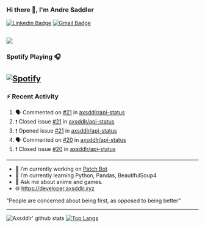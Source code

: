 ### Hi there 👋, I'm Andre Saddler
[![Linkedin Badge](https://img.shields.io/badge/-andrexsaddler-blue?style=flat-square&logo=Linkedin&logoColor=white&link=https://www.linkedin.com/in/andrexsaddler/)](https://www.linkedin.com/in/andrexsaddler/)
[![Gmail Badge](https://img.shields.io/badge/-contact@rehkloos.com-c14438?style=flat-square&logo=Gmail&logoColor=white&link=mailto:contact@rehkloos.com)](mailto:contact@rehkloos.com)

![](https://komarev.com/ghpvc/?username=axsddlr&color=dc143c)
---
### Spotify Playing 🎧

[![Spotify](https://novatorem.rehkloos.vercel.app/api/spotify)](https://open.spotify.com/user/Rehkloos)
---

### :zap: Recent Activity

<!--START_SECTION:activity-->
1. 🗣 Commented on [#21](https://github.com/axsddlr/api-status/issues/21) in [axsddlr/api-status](https://github.com/axsddlr/api-status)
2. ❗️ Closed issue [#21](https://github.com/axsddlr/api-status/issues/21) in [axsddlr/api-status](https://github.com/axsddlr/api-status)
3. ❗️ Opened issue [#21](https://github.com/axsddlr/api-status/issues/21) in [axsddlr/api-status](https://github.com/axsddlr/api-status)
4. 🗣 Commented on [#20](https://github.com/axsddlr/api-status/issues/20) in [axsddlr/api-status](https://github.com/axsddlr/api-status)
5. ❗️ Closed issue [#20](https://github.com/axsddlr/api-status/issues/20) in [axsddlr/api-status](https://github.com/axsddlr/api-status)
<!--END_SECTION:activity-->

---

- 🔭 I’m currently working on [Patch Bot](https://github.com/axsddlr/patch_bot)
- 🌱 I’m currently learning Python, Pandas, BeautifulSoup4
- 💬 Ask me about anime and games.
- 🌐 https://developer.axsddlr.xyz

"People are concerned about being first, as opposed to being better"

---
![Axsddlr' github stats](https://github-readme-stats.vercel.app/api?username=axsddlr&count_private=true)
[![Top Langs](https://github-readme-stats.vercel.app/api/top-langs/?username=axsddlr&layout=compact)](https://github.com/anuraghazra/github-readme-stats)

